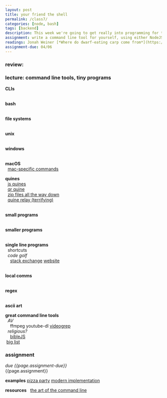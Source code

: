 ```yaml
---  
layout: post  
title: your friend the shell  
permalink: /class7/  
categories: [node, bash]
tags: [backend]
description: This week we're going to get really into programming for the command line! A chance to get up close and personal with your filesystem! Abandon the need for UI!
assignment: write a command line tool for yourself, using either NodeJS or bash. This tool should address some need you have from your computer which it does not currently address. (challenge -- if anyone successfully makes a pizza/other food ordering tool, I will fund a live demo when we review these on 04/06.)
readings: Jonah Weiner [*Where do dwarf-eating carp come from*](https://www.nytimes.com/2011/07/24/magazine/the-brilliance-of-dwarf-fortress.html)<br> Elvia Wilk with Jenna Sutela [*Slime Intelligence*](https://rhizome.org/editorial/2016/aug/16/slime-intelligence/)<br>Shannon Mattern [*Mapping's Intelligent Agents*](https://placesjournal.org/article/mappings-intelligent-agents/)
assignment-due: 04/06
---  
```

  
### review:   
  
### lecture: command line tools, tiny programs  

**CLIs**  
  

**bash**  
  


**file systems**  
  

**unix**  
  

**windows**  
  

**macOS**  
  [mac-specific commands](https://github.com/herrbischoff/awesome-macos-command-line)

**quines**  
  [js quines](https://2ality.com/2012/09/javascript-quine.html)  
  [qr quine](https://www.quaxio.com/qrquine/)  
  [zip files all the way down](https://research.swtch.com/zip)  
  [quine relay (terrifying)](https://github.com/mame/quine-relay)  
  

**small programs**  
  

**smaller programs**  
  

**single line programs**  
  shortcuts  
  *code golf*  
    [stack exchange](https://codegolf.stackexchange.com) [website](https://code-golf.io)  
  

**local comms**  
  

**regex**  
  

**ascii art**

**great command line tools**  
  *AV*  
    ffmpeg youtube-dl [videogrep](https://antiboredom.github.io/videogrep/)  
  *religious?*  
    [bibleJS](https://github.com/BibleJS/BibleApp)  
 [big list](https://github.com/agarrharr/awesome-cli-apps)  

### assignment
*due {{page.assignment-due}}*<br>
{{page.assignment}}

**examples**
[pizza party](http://www.coryarcangel.com/things-i-made/2004-009-pizza-party) [modern implementation](https://github.com/brianmxwll/SiriProxy-PizzaParty)

**resources**
  [the art of the command line](https://github.com/jlevy/the-art-of-command-line#one-liners)